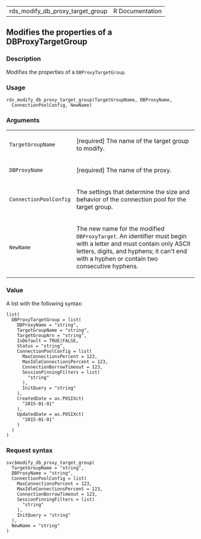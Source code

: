 <table style="width: 100%;">
<tbody>
<tr class="odd">
<td>rds_modify_db_proxy_target_group</td>
<td style="text-align: right;">R Documentation</td>
</tr>
</tbody>
</table>

## Modifies the properties of a DBProxyTargetGroup

### Description

Modifies the properties of a `DBProxyTargetGroup`.

### Usage

    rds_modify_db_proxy_target_group(TargetGroupName, DBProxyName,
      ConnectionPoolConfig, NewName)

### Arguments

<table>
<colgroup>
<col style="width: 35%" />
<col style="width: 65%" />
</colgroup>
<tbody>
<tr class="odd">
<td><code
id="rds_modify_db_proxy_target_group_:_TargetGroupName">TargetGroupName</code></td>
<td><p>[required] The name of the target group to modify.</p></td>
</tr>
<tr class="even">
<td><code
id="rds_modify_db_proxy_target_group_:_DBProxyName">DBProxyName</code></td>
<td><p>[required] The name of the proxy.</p></td>
</tr>
<tr class="odd">
<td><code
id="rds_modify_db_proxy_target_group_:_ConnectionPoolConfig">ConnectionPoolConfig</code></td>
<td><p>The settings that determine the size and behavior of the
connection pool for the target group.</p></td>
</tr>
<tr class="even">
<td><code
id="rds_modify_db_proxy_target_group_:_NewName">NewName</code></td>
<td><p>The new name for the modified <code>DBProxyTarget</code>. An
identifier must begin with a letter and must contain only ASCII letters,
digits, and hyphens; it can't end with a hyphen or contain two
consecutive hyphens.</p></td>
</tr>
</tbody>
</table>

### Value

A list with the following syntax:

    list(
      DBProxyTargetGroup = list(
        DBProxyName = "string",
        TargetGroupName = "string",
        TargetGroupArn = "string",
        IsDefault = TRUE|FALSE,
        Status = "string",
        ConnectionPoolConfig = list(
          MaxConnectionsPercent = 123,
          MaxIdleConnectionsPercent = 123,
          ConnectionBorrowTimeout = 123,
          SessionPinningFilters = list(
            "string"
          ),
          InitQuery = "string"
        ),
        CreatedDate = as.POSIXct(
          "2015-01-01"
        ),
        UpdatedDate = as.POSIXct(
          "2015-01-01"
        )
      )
    )

### Request syntax

    svc$modify_db_proxy_target_group(
      TargetGroupName = "string",
      DBProxyName = "string",
      ConnectionPoolConfig = list(
        MaxConnectionsPercent = 123,
        MaxIdleConnectionsPercent = 123,
        ConnectionBorrowTimeout = 123,
        SessionPinningFilters = list(
          "string"
        ),
        InitQuery = "string"
      ),
      NewName = "string"
    )
